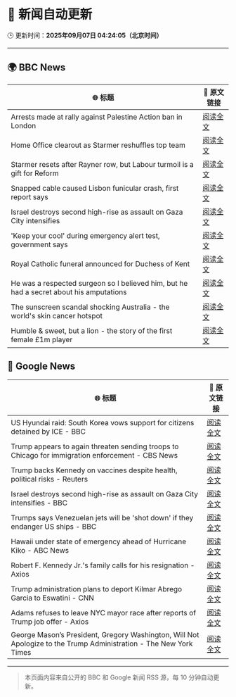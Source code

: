 # 🧠 新闻自动更新

🕒 更新时间：**2025年09月07日 04:24:05（北京时间）**

---

## 🌍 BBC News

| 🌐 标题 | 🔗 原文链接 |
|--------|-------------|
| Arrests made at rally against Palestine Action ban in London | [阅读全文](https://www.bbc.com/news/articles/c62qrmpd7l5o?at_medium=RSS&at_campaign=rss) |
| Home Office clearout as Starmer reshuffles top team | [阅读全文](https://www.bbc.com/news/articles/cj4ydgr0nwpo?at_medium=RSS&at_campaign=rss) |
| Starmer resets after Rayner row, but Labour turmoil is a gift for Reform | [阅读全文](https://www.bbc.com/news/articles/c39rk4jlpw7o?at_medium=RSS&at_campaign=rss) |
| Snapped cable caused Lisbon funicular crash, first report says | [阅读全文](https://www.bbc.com/news/articles/c2dnp9pre2lo?at_medium=RSS&at_campaign=rss) |
| Israel destroys second high-rise as assault on Gaza City intensifies | [阅读全文](https://www.bbc.com/news/articles/cz9jpzql958o?at_medium=RSS&at_campaign=rss) |
| 'Keep your cool' during emergency alert test, government says | [阅读全文](https://www.bbc.com/news/articles/cpw15l5n78jo?at_medium=RSS&at_campaign=rss) |
| Royal Catholic funeral announced for Duchess of Kent | [阅读全文](https://www.bbc.com/news/articles/c1mx9vzmjy3o?at_medium=RSS&at_campaign=rss) |
| He was a respected surgeon so I believed him, but he had a secret about his amputations | [阅读全文](https://www.bbc.com/news/articles/cy0vr20gxvno?at_medium=RSS&at_campaign=rss) |
| The sunscreen scandal shocking Australia - the world's skin cancer hotspot | [阅读全文](https://www.bbc.com/news/articles/c4gzl41rpdqo?at_medium=RSS&at_campaign=rss) |
| Humble & sweet, but a lion - the story of the first female £1m player | [阅读全文](https://www.bbc.com/sport/football/articles/cn82lx29558o?at_medium=RSS&at_campaign=rss) |

## 📰 Google News

| 🌐 标题 | 🔗 原文链接 |
|--------|-------------|
| US Hyundai raid: South Korea vows support for citizens detained by ICE - BBC | [阅读全文](https://news.google.com/rss/articles/CBMiWkFVX3lxTE1ZVEFOc1E5aGQ1cmhwRTRRN09tcW5YbmFqSmVtWklVa3BpbUQwSF8wLXlwYVlNRUNxUTdPS1dEU1FDYUJkWWNycXJBVjEwR09aX04waGtvOHNHQdIBX0FVX3lxTE1lQ05jSFhwSlhjX2RJVFg2RlpTRjVGTkplN3hHX0VvaWV0TF80c3l5bm93cC1iQzItYzFUTzdyQk9NUDFBbENWdnhScjU2UGFkbi1fek40NV9fY1ZtRGVR?oc=5) |
| Trump appears to again threaten sending troops to Chicago for immigration enforcement - CBS News | [阅读全文](https://news.google.com/rss/articles/CBMif0FVX3lxTE92UFhVNjBGX3M0RjFXMEtYVmZCdEljNGRIc09JS2NaT2M5X29zU1hMY19WUDVtMlNxbUt2QzhIZ3FMajNJbGxMNWNoc0wyVHJTVnVmd09ZM1RXNkJLbXU4TGdzSUszUnNQNXBQbU5HVHNEX2dmTUFkY3NVNEZzTE3SAYQBQVVfeXFMUE5oNWxzVy1KWVl0cG1qOTRPSGtjR0VmdjhIN2VfdFRaR0xhazFFcjRyWUhOV2RWMzAwVGxRWElhOXY0LWFMM0Nzal9KVERZLWFZMWxidjNseUVrWmtjdDRJdTVrdG5GTkU4STlhUFI3ODl5QVJMNE52UXk4NDRKNGVfbFRo?oc=5) |
| Trump backs Kennedy on vaccines despite health, political risks - Reuters | [阅读全文](https://news.google.com/rss/articles/CBMiywFBVV95cUxQTDlvM1VpYnVfUmdkdEpDNkNLU284amFqUk9IaEZRTUJvZ19KMWxCMVZxM1lwUkJDUHJjYWE1Q09nZnd6QzEzQUVndUt6V0o3ZWlXZEs0MzZ3MWtNVHlZXzd3OE9ZTVVvYTJfb2FzQWtlVVZVWERfWUFlWDRxb2tfV3p1ZlVkbnQ3VGx5NXM1Mm9OeVVjWjBfMGJFMWp5Y09PN2Y4X3B1UlBUenZWdTRyN1JuTGstdUpRbkNUV3lNTVhwM1RUNjlaMFdJNA?oc=5) |
| Israel destroys second high-rise as assault on Gaza City intensifies - BBC | [阅读全文](https://news.google.com/rss/articles/CBMiWkFVX3lxTE9YV0FUeFZBRDBKNFRwdXk2a1YzYnIxdnVyenBJT2NNYjY0NFFqc0dweC11Vm8xcDdJYUgyUklCdVpqZEtDRkdfYzU5a1IzcUtvMlJXb21CSV9QUdIBX0FVX3lxTFBFVHFPemlHVGVYZ3Utc19VYmFCcHd0NFBmRUVKdzF3OFVZZDhhSjNoVkQ2RmF1SFBUcUVlTUNnOVFldkNRSkt6Q0ZYQmtWUEJwdUFVbmFVSmczLUU4Mmhj?oc=5) |
| Trumps says Venezuelan jets will be 'shot down' if they endanger US ships - BBC | [阅读全文](https://news.google.com/rss/articles/CBMiWkFVX3lxTE02eHpLczdTUFVLb3RhQUJWSWVJYThDWkZCbWEzTUVWclJ5elVweW1PQkhqRTNGdGFLanJFdFFlOVZCbW1ZZlY1ZG91TVNfcmlNSFVQbXVUdnVXd9IBX0FVX3lxTE1iLUVQN1NELXNGV29NcUtEb1dnb1hkcld3dVpUNkNrUUNMS21MU0MzWjZfY0w0Ym5TZGZSdWEyUmtIei03bHRlTi1IdzV6M3AtQTVmMmFhdW1WczRUaUdj?oc=5) |
| Hawaii under state of emergency ahead of Hurricane Kiko - ABC News | [阅读全文](https://news.google.com/rss/articles/CBMikgFBVV95cUxNakFpdk1TUjhBeUUybUdpZ0UxYWgtcHUwcGdQUmdIWU9Sa0E3dzBHaDZmZ3o1a2ZmYURzUTZYbFB1VlMxSFBZU1BOenh5QUNhVVhiOFRzbUJTdWZJS29KSjBJdldYRWNVRDQ0UGptZFkzQ0Mzbzh2eVItYV9RVFA5RmxvQkgxaFQ4LXB1XzBhVkFPZ9IBlwFBVV95cUxQRUk0YjFPampjOVREa1plMFMxQTZUU0lZdzdaY0REZUtVUGRNSmJSVGRtaXBycEc0dDZGTWZZZG5vcTJCTWRuUG53MTFRWUEwTS1lekxnWXlKWXNWU3ZYR2pUMjBOZ3ZNMjlOZWhxcHRINjlZaDQwSVJ3NmZSR3BfZ2tOS2UybnE2MzN6a3Q4ZTM2UG9jWFBB?oc=5) |
| Robert F. Kennedy Jr.'s family calls for his resignation - Axios | [阅读全文](https://news.google.com/rss/articles/CBMiekFVX3lxTFB4WXhFRXlJckQ3X0U1ajQ5QVdKLTcxanlMZkdyeWVmWWg4ZERRV0lOTlVrbENRR2FfdUg3NHhIMHA4OUZfRndNZFdsRFJfdUVVRS1Yd2lvTmlJSXR1czF5WFBFQm04NjJoSGg1VEZZMkQ1RE9HN2ludTB3?oc=5) |
| Trump administration plans to deport Kilmar Abrego Garcia to Eswatini - CNN | [阅读全文](https://news.google.com/rss/articles/CBMiggFBVV95cUxQUVA3R0dxcW05am1BdDhBR1FaQmg0cTgyeU55TUZUSGdDS3dDUkpHcEgxbnpCV3dUSF9VcHlXajFaeHNVTk9YVGFkRFFpWm5OSXdRZHdVVWhfdGdabUJibGswN2xOd2dnTDdWOGpEOGxTUUZsSy0zdDdVTTZsVHFiNV93?oc=5) |
| Adams refuses to leave NYC mayor race after reports of Trump job offer - Axios | [阅读全文](https://news.google.com/rss/articles/CBMid0FVX3lxTE9MVW45UzJCVXJ5YUZJNTUwSFNNdVBRMTAxakgxVFdHZi1uWGRvZ2lzYjFJR052ZTBiRmFqbWZ3WHEyb2tiejZfUTRuNWNmNHVNN0VUX1dVNDlPVVVjeGxpUVRpeUtiTXgyNGYxZkNuYWFHQXl0Vk9z?oc=5) |
| George Mason’s President, Gregory Washington, Will Not Apologize to the Trump Administration - The New York Times | [阅读全文](https://news.google.com/rss/articles/CBMinwFBVV95cUxNN0t5bjdGZTZiZTF3V0FQRVFwbVJ4ZjJjYmdxMUx5Y3o1MHQteFlqTUlacFJaQ1FfZmN4OU5sNWpYdUdudFNJMHVkR0ZsTENCM2RNX1dIcFp0YjdKenNKV0VzRkxEQ1A5Nm5fSEtlQ3ljd213THJOa0JvUkZHOWE1dzF3Y3R3c1BZZDRZVDJZbEZwRTFrUmhPdWJRbEtobTQ?oc=5) |

---
> 本页面内容来自公开的 BBC 和 Google 新闻 RSS 源，每 10 分钟自动更新。